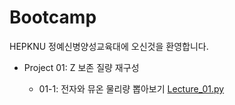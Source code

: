 # Bootcamp

HEPKNU 정예신병양성교육대에 오신것을 환영합니다.

- Project 01: Z 보존 질량 재구성

  - 01-1: 전자와 뮤온 물리량 뽑아보기 [Lecture_01.py](https://github.com/resisov/Bootcamp/blob/main/Lecture_01.py)
